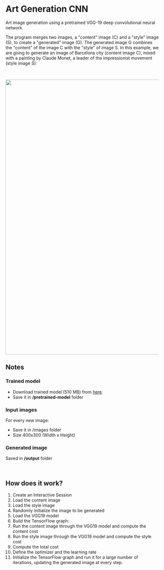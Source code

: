# Art Generation CNN
Art image generation using a pretrained VGG-19 deep convolutional neural network.

The program merges two images, a "content" image (C) and a "style" image (S), to create a "generated" image (G). The generated image G combines the "content" of the image C with the "style" of image S.
In this example, we are going to generate an image of Barcelona city (content image C), mixed with a painting by Claude Monet, a leader of the impressionist movement (style image S):

<br/>
<p align="center"><img src="https://user-images.githubusercontent.com/24521991/33163607-453dab62-d06a-11e7-803d-22be312a13eb.png" width="900"></p>

## Notes

### Trained model
<ul>
<li>Download trained model (510 MB) from <a href="https://onedrive.live.com/download?cid=B667AF4A4E4BA251&resid=B667AF4A4E4BA251%2141348&authkey=ANF7MA1OuYoB0c4">here</a>.</li>
<li>Save it in <b>/pretrained-model</b> folder</li>
</ul>

### Input images
For every new image:
<ul>
<li>Save it in /images folder</li>
<li>Size 400x300 (Width x Height) </li>
</ul>

### Generated image
Saved in <b>/output</b> folder

<br/>

## How does it work?

1. Create an Interactive Session
2. Load the content image
3. Load the style image
4. Randomly initialize the image to be generated
5. Load the VGG19 model
6. Build the TensorFlow graph:
7. Run the content image through the VGG19 model and compute the content cost
8. Run the style image through the VGG19 model and compute the style cost
9. Compute the total cost
10. Define the optimizer and the learning rate
11. Initialize the TensorFlow graph and run it for a large number of iterations, updating the generated image at every step.
